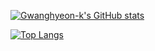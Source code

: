 [![Gwanghyeon-k's GitHub stats](https://github-readme-stats.vercel.app/api?username=Gwanghyeon-k)](https://github.com/anuraghazra/github-readme-stats)

[![Top Langs](https://github-readme-stats.vercel.app/api/top-langs/?username=Gwanghyeon-k&layout=compact)](https://github.com/anuraghazra/github-readme-stats)

<!---
Gwanghyeon-k/Gwanghyeon-k is a ✨ special ✨ repository because its `README.md` (this file) appears on your GitHub profile.
You can click the Preview link to take a look at your changes.
--->
